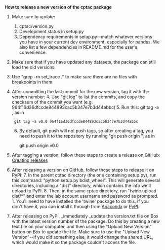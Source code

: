 **How to release a new version of the cptac package**



1. Make sure to update:
    1. cptac/version.py
    2. Development status in setup.py
    3. Dependency requirements in setup.py--match whatever versions you have in your current dev environment, especially for pandas. We also list a few dependencies in README.md for the user's convenience.
2. Make sure that if you have updated any datasets, the package can still load the old versions.
3. Use "grep -rn set_trace ." to make sure there are no files with breakpoints in them
4. After committing the last commit for the new version, tag it with the version number: 
    4. Use "git log" to list the commits, and copy the checksum of the commit you want (e.g. 964f16d36dfccde844893cac5b347e7b3d44abbc)
    5. Run this: git tag -a <tag> <checksum>, as in 

        git tag -a v0.0 964f16d36dfccde844893cac5b347e7b3d44abbc

    6. By default, git push will not push tags, so after creating a tag, you need to push it to the repository by running "git push origin <tagname>", as in 

        git push origin v0.0

5. After tagging a version, follow these steps to create a release on GitHub: [Creating releases](https://help.github.com/en/articles/creating-releases)
6. After releasing a version on GitHub, follow these steps to release it on PyPI: 
    7. In the parent cptac directory (the one containing setup.py), run this command: "python setup.py bdist_wheel". This will generate several directories, including a "dist" directory, which contains the info we'll upload to PyPI.
    8. Then, in the same cptac directory, run "twine upload dist/*" and enter the lab account username and password as prompted.
        1. You'll need to have installed the 'twine' package to do this. If you don't have it, you can install it through from [Anaconda](https://anaconda.org/conda-forge/twine) or [PyPI](https://pypi.org/project/twine/).
7. After releasing on PyPI, _immediately _update the version.txt file on Box with the latest version number of the package. Do this by creating a new text file on your computer, and then using the "Upload New Version" button on Box to update the file. Make sure to use the "Upload New Version"--if you did something else, it would change the shared URL, which would make it so the package couldn't access the file.
